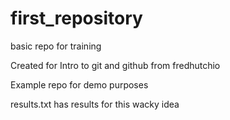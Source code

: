 # first_repository
 basic repo for training

Created for Intro to git and github from fredhutchio

Example repo for demo purposes

results.txt has results for this wacky idea